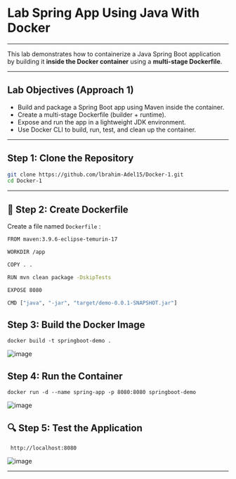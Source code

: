 # Lab Spring App Using Java With Docker 

---

This lab demonstrates how to containerize a Java Spring Boot application by building it **inside the Docker container** using a **multi-stage Dockerfile**.

---

## Lab Objectives (Approach 1)

- Build and package a Spring Boot app using Maven inside the container.
- Create a multi-stage Dockerfile (builder + runtime).
- Expose and run the app in a lightweight JDK environment.
- Use Docker CLI to build, run, test, and clean up the container.

---
##  Step 1: Clone the Repository

```bash
git clone https://github.com/lbrahim-Adel15/Docker-1.git
cd Docker-1
```

---
## 🐳 Step 2: Create Dockerfile 
Create a file named `Dockerfile` :
```bash
FROM maven:3.9.6-eclipse-temurin-17

WORKDIR /app

COPY . .

RUN mvn clean package -DskipTests

EXPOSE 8080

CMD ["java", "-jar", "target/demo-0.0.1-SNAPSHOT.jar"]
```


##  Step 3: Build the Docker Image
```
docker build -t springboot-demo .
```
![image](https://github.com/user-attachments/assets/31b482ab-b886-441a-998b-bbf0023cec57)


##  Step 4: Run the Container
```
docker run -d --name spring-app -p 8080:8080 springboot-demo
```
![image](https://github.com/user-attachments/assets/730f03a2-c242-4118-9e80-34fb3adac0fc)

## 🔍 Step 5: Test the Application
```
 http://localhost:8080
```
![image](https://github.com/user-attachments/assets/0e09fffd-c818-4259-9859-d0121013b9d0)

---------------------------------------------------------
